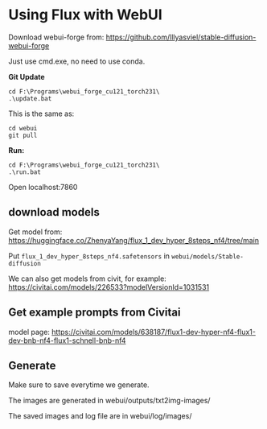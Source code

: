 # Using Flux with WebUI

Download webui-forge from:
https://github.com/lllyasviel/stable-diffusion-webui-forge

Just use cmd.exe, no need to use conda.

**Git Update**

    cd F:\Programs\webui_forge_cu121_torch231\
    .\update.bat

This is the same as:

    cd webui
    git pull

**Run:**

    cd F:\Programs\webui_forge_cu121_torch231\
    .\run.bat

Open localhost:7860

## download models

Get model from: https://huggingface.co/ZhenyaYang/flux_1_dev_hyper_8steps_nf4/tree/main

Put `flux_1_dev_hyper_8steps_nf4.safetensors` in `webui/models/Stable-diffusion`

We can also get models from civit, for example:
https://civitai.com/models/226533?modelVersionId=1031531

## Get example prompts from Civitai

model page: https://civitai.com/models/638187/flux1-dev-hyper-nf4-flux1-dev-bnb-nf4-flux1-schnell-bnb-nf4

## Generate

Make sure to save everytime we generate.

The images are generated in webui/outputs/txt2img-images/

The saved images and log file are in webui/log/images/

